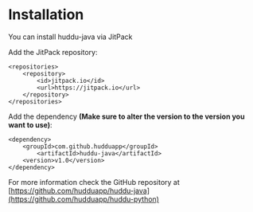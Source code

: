 # Installation

You can install huddu-java via JitPack

Add the JitPack repository:

```
<repositories>
    <repository>
        <id>jitpack.io</id>
        <url>https://jitpack.io</url>
    </repository>
</repositories>
```

Add the dependency **(Make sure to alter the version to the version you want to use)**:

```
<dependency>
    <groupId>com.github.hudduapp</groupId>
        <artifactId>huddu-java</artifactId>
    <version>v1.0</version>
</dependency>
```

For more information check the GitHub repository at [https://github.com/hudduapp/huddu-java](https://github.com/hudduapp/huddu-python)
